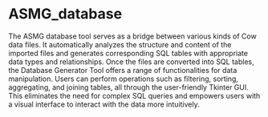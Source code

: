 # ASMG_database

The ASMG database tool serves as a bridge between various kinds of Cow data
files. It automatically analyzes the structure and
content of the imported files and generates corresponding SQL tables with appropriate data
types and relationships. Once the files are converted into SQL tables, the Database Generator
Tool offers a range of functionalities for data manipulation. Users can perform operations such
as filtering, sorting, aggregating, and joining tables, all through the user-friendly Tkinter GUI.
This eliminates the need for complex SQL queries and empowers users with a visual interface to
interact with the data more intuitively. 
